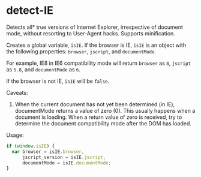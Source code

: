 # detect-IE
Detects all* true versions of Internet Explorer, irrespective of document mode, without resorting to User-Agent hacks. Supports minification.

Creates a global variable, `isIE`. If the browser is IE, `isIE` is an object with the following properties: `browser`, `jscript`, and `documentMode`.

For example, IE8 in IE6 compatibility mode will return `browser` as `8`, `jscript` as `5.8`, and `documentMode` as `6`.

If the browser is not IE, `isIE` will be `false`.

Caveats:
1. When the current document has not yet been determined (in IE), documentMode returns a value of zero (0). This usually happens when a document is loading. When a return value of zero is received, try to determine the document compatibility mode after the DOM has loaded.


Usage:

```javascript
if (window.isIE) {    
  var browser = isIE.browser, 
      jscript_version = isIE.jscript, 
      documentMode = isIE.documentMode;
}
```
